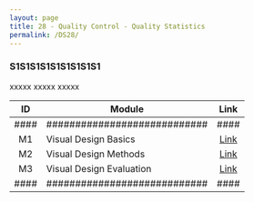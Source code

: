 ```yaml
---
layout: page
title: 28 - Quality Control - Quality Statistics
permalink: /DS28/
---
```


<h3>S1S1S1S1S1S1S1S1S1</h3>

xxxxx xxxxx xxxxx

| ID | Module                     |Link|
|:--:|----------------------------|:--:|
|####|############################|####|
| M1 | Visual Design Basics       |[Link](/01-MSDS/DS22/M1/)|
| M2 | Visual Design Methods      |[Link](/01-MSDS/DS22/M2/)|
| M3 | Visual Design Evaluation   |[Link](/01-MSDS/DS22/M3/)|
|####|############################|####|

